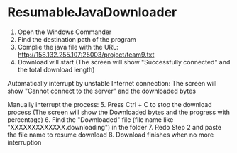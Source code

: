 # ResumableJavaDownloader

1. Open the Windows Commander
2. Find the destination path of the program
3. Complie the java file with the URL: http://158.132.255.107:25003/project/team9.txt
4. Download will start
(The screen will show "Successfully connected" and the total download length)

Automatically interrupt by unstable Internet connection:
The screen will show  "Cannot connect to the server" and the downloaded bytes

Manually interrupt the process:
5. Press Ctrl + C to stop the download process
(The screen will show the Downloaded bytes and the progress with percentage)
6. Find the "Downloaded" file (file name like "XXXXXXXXXXXXX.downloading") in the folder
7. Redo Step 2 and paste the file name to resume download
8. Download finishes when no more interruption

